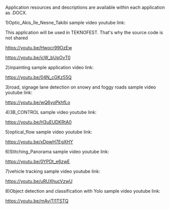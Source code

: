 Application resources and descriptions are available within each application as .DOCX.


1)Optic_Akis_İle_Nesne_Takibi sample video youtube link:

This application will be used in TEKNOFEST. That's why the source code is not shared

https://youtu.be/Hwocr99OzEw

https://youtu.be/icW_bUpOvT0

2)inpainting sample application video link:

https://youtu.be/04N_cGKz55Q

3)road, signage lane detection on snowy and foggy roads sample video youtube link:

https://youtu.be/wQ6yoPkhfLo

4)3B_CONTROL sample video youtube link:

https://youtu.be/H3uEUDKRtA0

5)optical_flow sample video youtube link:

https://youtu.be/xDpwH7EgXHY

6)Stitching_Panorama sample video youtube link:

https://youtu.be/0YPDt_e6zwE

7)vehicle tracking sample video youtube link:

https://youtu.be/uRUXhucVzwU

8)Object detection and classification with Yolo sample video youtube link:

https://youtu.be/mAvjTl1TSTQ


